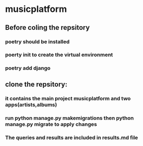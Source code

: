 # musicplatform

## Before coling the repsitory

### poetry should be installed
### poerty init to create the virtual environment
### poetry add django

## clone the repsitory:

### it contains the main project musicplatform and two apps(artists,albums)
### run python manage.py makemigrations then python manage.py migrate to apply changes 
### The queries and results are included in results.md file 

